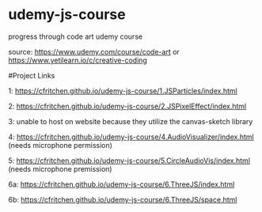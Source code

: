 # udemy-js-course

progress through code art udemy course

source: https://www.udemy.com/course/code-art or https://www.yetilearn.io/c/creative-coding

#Project Links

1: https://cfritchen.github.io/udemy-js-course/1.JSParticles/index.html

2: https://cfritchen.github.io/udemy-js-course/2.JSPixelEffect/index.html

3: unable to host on website because they utilize the canvas-sketch library

4: https://cfritchen.github.io/udemy-js-course/4.AudioVisualizer/index.html (needs microphone permission)

5: https://cfritchen.github.io/udemy-js-course/5.CircleAudioVis/index.html (needs microphone premission)

6a: https://cfritchen.github.io/udemy-js-course/6.ThreeJS/index.html

6b: https://cfritchen.github.io/udemy-js-course/6.ThreeJS/space.html
